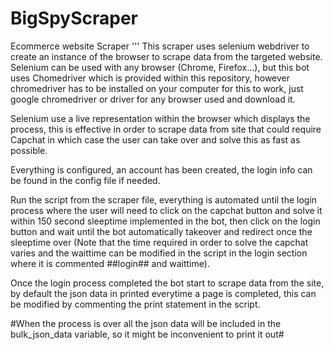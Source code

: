 # BigSpyScraper
Ecommerce website Scraper 
'''
This scraper uses selenium webdriver to create an instance of the browser to scrape data from the targeted website.
Selenium can be used with any browser (Chrome, Firefox...), but this bot uses Chomedriver which is provided within this repository, however chromedriver has to be installed on your computer for this to work, just google chromedriver or driver for any browser used and download it.

Selenium use a live representation within the browser which displays the process, this is effective in order to scrape data from site that could require Capchat in which case the user can take over and solve this as fast as possible.

Everything is configured, an account has been created, the login info can be found in the config file if needed.

Run the script from the scraper file, everything is automated until the login process where the user will need to click on the capchat button and solve it within 150 second sleeptime implemented in the bot, then click on the login button and wait until the bot automatically takeover and redirect once the sleeptime over (Note that the time required in order to solve the capchat varies and the waittime can be modified in the script in the login section where it is commented ##login## and waittime).

Once the login process completed the bot start to scrape data from the site, by default the json data in printed everytime a page is completed, this can be modified by commenting the print statement in the script.

#When the process is over all the json data will be included in the bulk_json_data variable, so it might be inconvenient to print it out# 
